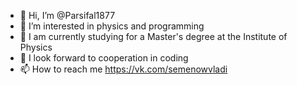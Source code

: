 - 👋 Hi, I’m @Parsifal1877
- 👀 I’m interested in physics and programming
- 🌱 I am currently studying for a Master's degree at the Institute of Physics
- 💞️ I look forward to cooperation in coding
- 📫 How to reach me https://vk.com/semenowvladi

<!---
Parsifal1877/Parsifal1877 is a ✨ special ✨ repository because its `README.md` (this file) appears on your GitHub profile.
You can click the Preview link to take a look at your changes.
--->
